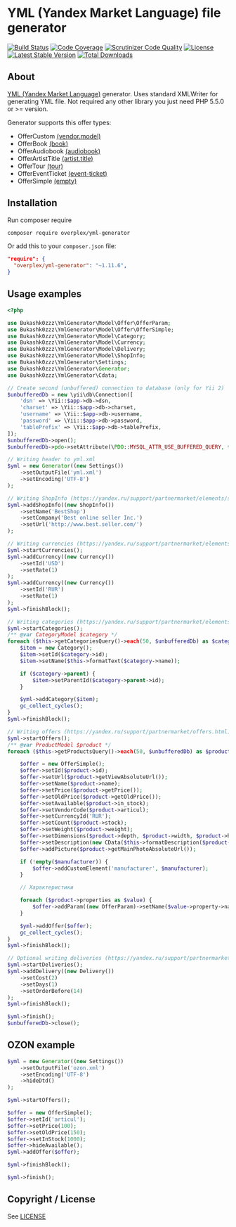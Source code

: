 # YML (Yandex Market Language) file generator

[![Build Status](https://img.shields.io/scrutinizer/build/g/Bukashk0zzz/YmlGenerator.svg?style=flat-square)](https://travis-ci.org/Bukashk0zzz/YmlGenerator)
[![Code Coverage](https://img.shields.io/codecov/c/github/Bukashk0zzz/YmlGenerator.svg?style=flat-square)](https://codecov.io/github/Bukashk0zzz/YmlGenerator)
[![Scrutinizer Code Quality](https://img.shields.io/scrutinizer/g/Bukashk0zzz/YmlGenerator.svg?style=flat-square)](https://scrutinizer-ci.com/g/Bukashk0zzz/YmlGenerator/?branch=master)
[![License](https://img.shields.io/packagist/l/Bukashk0zzz/yml-generator.svg?style=flat-square)](https://packagist.org/packages/Bukashk0zzz/yml-generator)
[![Latest Stable Version](https://img.shields.io/packagist/v/Bukashk0zzz/yml-generator.svg?style=flat-square)](https://packagist.org/packages/Bukashk0zzz/yml-generator)
[![Total Downloads](https://img.shields.io/packagist/dt/Bukashk0zzz/yml-generator.svg?style=flat-square)](https://packagist.org/packages/Bukashk0zzz/yml-generator)

About
-----
[YML (Yandex Market Language)](https://yandex.ru/support/webmaster/goods-prices/technical-requirements.xml) generator.
Uses standard XMLWriter for generating YML file. 
Not required any other library you just need PHP 5.5.0 or >= version.

Generator supports this offer types:
- OfferCustom [(vendor.model)](https://yandex.ru/support/webmaster/goods-prices/technical-requirements.xml#vendor-model)
- OfferBook [(book)](https://yandex.ru/support/webmaster/goods-prices/technical-requirements.xml#book)
- OfferAudiobook [(audiobook)](https://yandex.ru/support/webmaster/goods-prices/technical-requirements.xml#audiobook)
- OfferArtistTitle [(artist.title)](https://yandex.ru/support/webmaster/goods-prices/technical-requirements.xml#artist-title)
- OfferTour [(tour)](https://yandex.ru/support/webmaster/goods-prices/technical-requirements.xml#tour)
- OfferEventTicket [(event-ticket)](https://yandex.ru/support/webmaster/goods-prices/technical-requirements.xml#event-ticket)
- OfferSimple [(empty)](https://yandex.ru/support/webmaster/goods-prices/technical-requirements.xml#base)

Installation
------------
Run composer require

```bash
composer require overplex/yml-generator
```


Or add this to your `composer.json` file:

```json
"require": {
  "overplex/yml-generator": "~1.11.6",
}
```

Usage examples
-------------

```php
<?php

use Bukashk0zzz\YmlGenerator\Model\Offer\OfferParam;
use Bukashk0zzz\YmlGenerator\Model\Offer\OfferSimple;
use Bukashk0zzz\YmlGenerator\Model\Category;
use Bukashk0zzz\YmlGenerator\Model\Currency;
use Bukashk0zzz\YmlGenerator\Model\Delivery;
use Bukashk0zzz\YmlGenerator\Model\ShopInfo;
use Bukashk0zzz\YmlGenerator\Settings;
use Bukashk0zzz\YmlGenerator\Generator;
use Bukashk0zzz\YmlGenerator\Cdata;

// Create second (unbuffered) connection to database (only for Yii 2)
$unbufferedDb = new \yii\db\Connection([
    'dsn' => \Yii::$app->db->dsn,
    'charset' => \Yii::$app->db->charset,
    'username' => \Yii::$app->db->username,
    'password' => \Yii::$app->db->password,
    'tablePrefix' => \Yii::$app->db->tablePrefix,
]);
$unbufferedDb->open();
$unbufferedDb->pdo->setAttribute(\PDO::MYSQL_ATTR_USE_BUFFERED_QUERY, false);

// Writing header to yml.xml
$yml = new Generator((new Settings())
    ->setOutputFile('yml.xml')
    ->setEncoding('UTF-8')
);

// Writing ShopInfo (https://yandex.ru/support/partnermarket/elements/shop.html)
$yml->addShopInfo((new ShopInfo())
    ->setName('BestShop')
    ->setCompany('Best online seller Inc.')
    ->setUrl('http://www.best.seller.com/')
);

// Writing currencies (https://yandex.ru/support/partnermarket/elements/currencies.html)
$yml->startCurrencies();
$yml->addCurrency((new Currency())
    ->setId('USD')
    ->setRate(1)
);
$yml->addCurrency((new Currency())
    ->setId('RUR')
    ->setRate(1)
);
$yml->finishBlock();

// Writing categories (https://yandex.ru/support/partnermarket/elements/categories.html)
$yml->startCategories();
/** @var CategoryModel $category */
foreach ($this->getCategoriesQuery()->each(50, $unbufferedDb) as $category) {
    $item = new Category();
    $item->setId($category->id);
    $item->setName($this->formatText($category->name));

    if ($category->parent) {
        $item->setParentId($category->parent->id);
    }

    $yml->addCategory($item);
    gc_collect_cycles();
}
$yml->finishBlock();

// Writing offers (https://yandex.ru/support/partnermarket/offers.html)
$yml->startOffers();
/** @var ProductModel $product */
foreach ($this->getProductsQuery()->each(50, $unbufferedDb) as $product) {

    $offer = new OfferSimple();
    $offer->setId($product->id);
    $offer->setUrl($product->getViewAbsoluteUrl());
    $offer->setName($product->name);
    $offer->setPrice($product->getPrice());
    $offer->setOldPrice($product->getOldPrice());
    $offer->setAvailable($product->in_stock);
    $offer->setVendorCode($product->articul);
    $offer->setCurrencyId('RUR');
    $offer->setCount($product->stock);
    $offer->setWeight($product->weight);
    $offer->setDimensions($product->depth, $product->width, $product->height);
    $offer->setDescription(new CData($this->formatDescription($product->text)));
    $offer->addPicture($product->getMainPhotoAbsoluteUrl());

    if (!empty($manufacturer)) {
        $offer->addCustomElement('manufacturer', $manufacturer);
    }

    // Характеристики

    foreach ($product->properties as $value) {
        $offer->addParam((new OfferParam)->setName($value->property->name)->setValue($value->value));
    }

    $yml->addOffer($offer);
    gc_collect_cycles();
}
$yml->finishBlock();

// Optional writing deliveries (https://yandex.ru/support/partnermarket/elements/delivery-options.xml)
$yml->startDeliveries();
$yml->addDelivery((new Delivery())
    ->setCost(2)
    ->setDays(1)
    ->setOrderBefore(14)
);
$yml->finishBlock();

$yml->finish();
$unbufferedDb->close();
```

OZON example
------------

```php
$yml = new Generator((new Settings())
    ->setOutputFile('ozon.xml')
    ->setEncoding('UTF-8')
    ->hideDtd()
);

$yml->startOffers();

$offer = new OfferSimple();
$offer->setId('articul');
$offer->setPrice(100);
$offer->setOldPrice(150);
$offer->setInStock(1000);
$offer->hideAvailable();
$yml->addOffer($offer);

$yml->finishBlock();

$yml->finish();
```

Copyright / License
-------------------

See [LICENSE](https://github.com/bukashk0zzz/YmlGenerator/blob/master/LICENSE)
